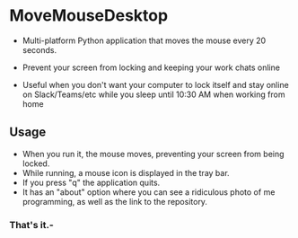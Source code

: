 # MoveMouseDesktop
- Multi-platform Python application that moves the mouse every 20 seconds.
- Prevent your screen from locking and keeping your work chats online

- Useful when you don't want your computer to lock itself and stay online on Slack/Teams/etc while you sleep until 10:30 AM when working from home

## Usage
- When you run it, the mouse moves, preventing your screen from being locked.
- While running, a mouse icon is displayed in the tray bar.
- If you press "q" the application quits.
- It has an "about" option where you can see a ridiculous photo of me programming, as well as the link to the repository.

### That's it.-

